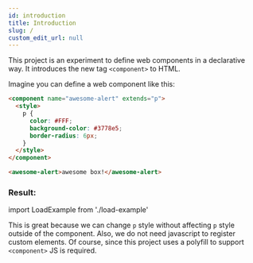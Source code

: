 ```yaml
---
id: introduction
title: Introduction
slug: /
custom_edit_url: null
---
```


This project is an experiment to define web components in a declarative way.
It introduces the new tag `<component>` to HTML.

Imagine you can define a web component like this:
```html
<component name="awesome-alert" extends="p">
  <style>
    p {
      color: #FFF;
      background-color: #3778e5;
      border-radius: 6px;
    }
  </style>
</component>

<awesome-alert>awesome box!</awesome-alert>
```

### Result:

import LoadExample from './load-example'

<LoadExample file="awesome-alert.html" />

This is great because we can change `p` style without affecting `p` style outside of the component.
Also, we do not need javascript to register custom elements. Of course, since this project uses
a polyfill to support `<component>` JS is required.